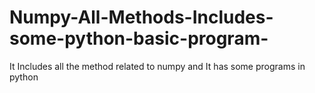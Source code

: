 # Numpy-All-Methods-Includes-some-python-basic-program-
It Includes all the method related to numpy and It has some programs in python
